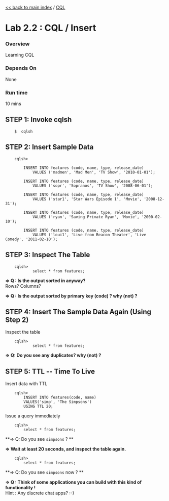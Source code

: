 <link rel='stylesheet' href='../assets/css/main.css'/>

[<< back to main index](../README.md)  / [CQL](README.md)

Lab 2.2 : CQL / Insert
=========================

### Overview
Learning CQL

### Depends On 
None

### Run time
10 mins


## STEP 1:  Invoke cqlsh
```
    $  cqlsh
```


## STEP 2:  Insert Sample Data
```
    cqlsh>
    
        INSERT INTO features (code, name, type, release_date)
            VALUES ('madmen', 'Mad Men', 'TV Show', '2010-01-01');

        INSERT INTO features (code, name, type, release_date)
            VALUES ('sopr', 'Sopranos', 'TV Show', '2008-06-01');

        INSERT INTO features (code, name, type, release_date)
            VALUES ('star1', 'Star Wars Episode 1', 'Movie', '2008-12-31');

        INSERT INTO features (code, name, type, release_date)
            VALUES ('ryan', 'Saving Private Ryan', 'Movie', '2000-02-10');

        INSERT INTO features (code, name, type, release_date)
            VALUES ('loui1', 'Live from Beacon Theater', 'Live Comedy', '2011-02-10');
```

## STEP 3:   Inspect The Table
```
    cqlsh>     
            select * from features;
```

**=> Q : Is the output sorted in anyway?**  
      Rows?   Columns?

**=> Q : Is the output sorted by primary key (code) ? why (not) ?**  


## STEP 4:  Insert The Sample Data Again (Using Step 2)
Inspect the table
```
    cqlsh>     
            select * from features;
```
**=> Q: Do you see any duplicates?   why (not) ?**


## STEP 5:  TTL -- Time To Live
Insert data with TTL
```
    cqlsh>
        INSERT INTO features(code, name)
        VALUES('simp', 'The Simpsons')
        USING TTL 20;
```

Issue a query immediately
```
    cqlsh>
        select * from features;
```

**=> Q: Do you see `simpsons` ? **

**=> Wait at least 20 seconds, and inspect the table again.**  
```
    cqlsh>
        select * from features;
```

**=> Q: Do you see `simpsons` now ? **  

**=> Q : Think of some applications you can build with this kind of functionality !**  
Hint : Any discrete chat apps? :-)
